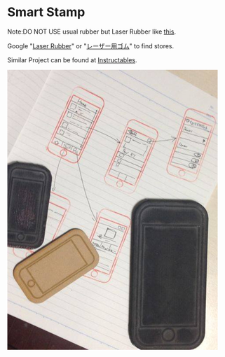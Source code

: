 Smart Stamp
===
Note:DO NOT USE usual rubber but Laser Rubber like [this](http://www.laserbits.com/index.php?main_page=product_info&cPath=80_316&products_id=880&zenid=9006kvukj0a0000itbbbrjql03).

Google "[Laser Rubber](https://www.google.com/search?q=Laser+rubber&oq=Laser+rubber&aqs=chrome.0.69i59j0l5.1862j0j9&sourceid=chrome&espv=210&es_sm=119&ie=UTF-8)" or "[レーザー用ゴム](https://www.google.com/search?q=%E3%83%AC%E3%83%BC%E3%82%B6%E3%83%BC%E7%94%A8%E3%82%B4%E3%83%A0&oq=%E3%83%AC%E3%83%BC%E3%82%B6%E3%83%BC%E7%94%A8%E3%82%B4%E3%83%A0&aqs=chrome..69i57j69i59l3.3855j0j7&sourceid=chrome&espv=210&es_sm=119&ie=UTF-8#q=Laser+Rubber&safe=off)" to find stores.

Similar Project can be found at [Instructables](http://www.instructables.com/id/Offline-Commenting/).

![Usage](usage_photo.jpg)